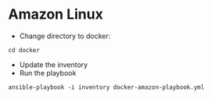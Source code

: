 # Amazon Linux
* Change directory to docker:

```cd docker```

* Update the inventory
* Run the playbook

```ansible-playbook -i inventory docker-amazon-playbook.yml```
